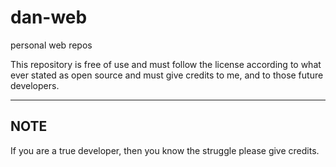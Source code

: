 # dan-web
personal web repos

This repository is free of use
and must follow the license according
to what ever stated as open source
and must give credits to me, and to those 
future developers.


-----------------------------
NOTE
-----------------------------
If you are a true developer,
then you know the struggle
please give credits.
